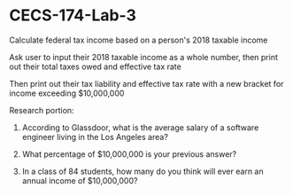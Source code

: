 # CECS-174-Lab-3
Calculate federal tax income based on a person's 2018 taxable income

Ask user to input their 2018 taxable income as a whole number, then print out their total taxes owed and effective tax rate

Then print out their tax liability and effective tax rate with a new bracket for income exceeding $10,000,000

Research portion:
1. According to Glassdoor, what is the average salary of a software engineer living in the Los Angeles area?

2. What percentage of $10,000,000 is your previous answer?

3. In a class of 84 students, how many do you think will ever earn an annual income of $10,000,000?
